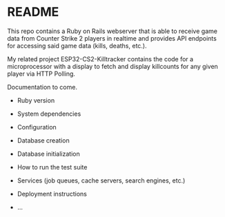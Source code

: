 # README

This repo contains a Ruby on Rails webserver that is able to receive game data from Counter Strike 2 players in realtime and provides API endpoints for accessing said game data (kills, deaths, etc.).

My related project ESP32-CS2-Killtracker contains the code for a microprocessor with a display to fetch and display killcounts for any given player via HTTP Polling.

Documentation to come.

* Ruby version

* System dependencies

* Configuration

* Database creation

* Database initialization

* How to run the test suite

* Services (job queues, cache servers, search engines, etc.)

* Deployment instructions

* ...
